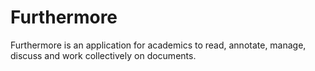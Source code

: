 Furthermore
===========

Furthermore is an application for academics to read, annotate, manage, discuss and work collectively on documents.